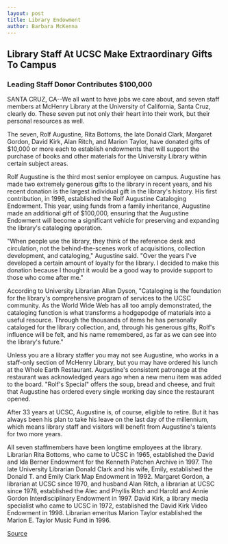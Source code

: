 ```yaml
---
layout: post
title: Library Endowment
author: Barbara McKenna
---
```


## Library Staff At UCSC Make Extraordinary Gifts To Campus

### Leading Staff Donor Contributes $100,000

SANTA CRUZ, CA--We all want to have jobs we care about, and seven staff members at McHenry Library at the University of California, Santa Cruz, clearly do. These seven put not only their heart into their work, but their personal resources as well.

The seven, Rolf Augustine, Rita Bottoms, the late Donald Clark, Margaret Gordon, David Kirk, Alan Ritch, and Marion Taylor, have donated gifts of $10,000 or more each to establish endowments that will support the purchase of books and other materials for the University Library within certain subject areas.

Rolf Augustine is the third most senior employee on campus. Augustine has made two extremely generous gifts to the library in recent years, and his recent donation is the largest individual gift in the library's history. His first contribution, in 1996, established the Rolf Augustine Cataloging Endowment. This year, using funds from a family inheritance, Augustine made an additional gift of $100,000, ensuring that the Augustine Endowment will become a significant vehicle for preserving and expanding the library's cataloging operation.

"When people use the library, they think of the reference desk and circulation, not the behind-the-scenes work of acquisitions, collection development, and cataloging," Augustine said. "Over the years I've developed a certain amount of loyalty for the library. I decided to make this donation because I thought it would be a good way to provide support to those who come after me."

According to University Librarian Allan Dyson, "Cataloging is the foundation for the library's comprehensive program of services to the UCSC community. As the World Wide Web has all too amply demonstrated, the cataloging function is what transforms a hodgepodge of materials into a useful resource. Through the thousands of items he has personally cataloged for the library collection, and, through his generous gifts, Rolf's influence will be felt, and his name remembered, as far as we can see into the library's future."

Unless you are a library staffer you may not see Augustine, who works in a staff-only section of McHenry Library, but you may have ordered his lunch at the Whole Earth Restaurant. Augustine's consistent patronage at the restaurant was acknowledged years ago when a new menu item was added to the board. "Rolf's Special" offers the soup, bread and cheese, and fruit that Augustine has ordered every single working day since the restaurant opened.

After 33 years at UCSC, Augustine is, of course, eligible to retire. But it has always been his plan to take his leave on the last day of the millennium, which means library staff and visitors will benefit from Augustine's talents for two more years.

All seven staffmembers have been longtime employees at the library. Librarian Rita Bottoms, who came to UCSC in 1965, established the David and Ida Berner Endowment for the Kenneth Patchen Archive in 1997. The late University Librarian Donald Clark and his wife, Emily, established the Donald T. and Emily Clark Map Endowment in 1992. Margaret Gordon, a librarian at UCSC since 1970, and husband Alan Ritch, a librarian at UCSC since 1978, established the Alec and Phyllis Ritch and Harold and Annie Gordon Interdisciplinary Endowment in 1997. David Kirk, a library media specialist who came to UCSC in 1972, established the David Kirk Video Endowment in 1998. Librarian emeritus Marion Taylor established the Marion E. Taylor Music Fund in 1996.

[Source](http://www1.ucsc.edu/news_events/press_releases/archive/98-99/10-98/library.htm "Permalink to UC Santa Cruz: Library Endowment")